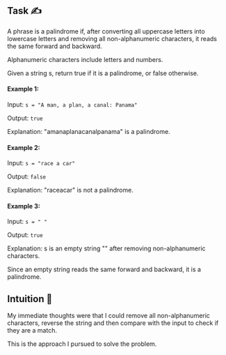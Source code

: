## Task ✍
A phrase is a palindrome if, after converting all uppercase letters into lowercase letters and removing all non-alphanumeric characters, it reads the same forward and backward. 

Alphanumeric characters include letters and numbers.

Given a string s, return true if it is a palindrome, or false otherwise.

#### Example 1:
Input: ```s = "A man, a plan, a canal: Panama"```

Output: ```true```

Explanation: "amanaplanacanalpanama" is a palindrome.

#### Example 2:
Input: ```s = "race a car"```

Output: ```false```

Explanation: "raceacar" is not a palindrome.

#### Example 3:
Input: ```s = " "```

Output: ```true```

Explanation: s is an empty string "" after removing non-alphanumeric characters.

Since an empty string reads the same forward and backward, it is a palindrome.

## Intuition 💬
<!-- Describe your first thoughts on how to solve this problem. -->
My immediate thoughts were that I could remove all non-alphanumeric characters, reverse the string and then compare with the input to check if they are a match.

This is the approach I pursued to solve the problem.
